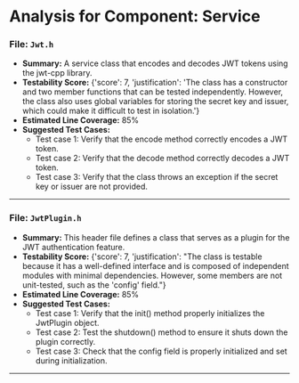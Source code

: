 # Analysis for Component: Service

### File: `Jwt.h`
- **Summary:** A service class that encodes and decodes JWT tokens using the jwt-cpp library.
- **Testability Score:** {'score': 7, 'justification': 'The class has a constructor and two member functions that can be tested independently. However, the class also uses global variables for storing the secret key and issuer, which could make it difficult to test in isolation.'}
- **Estimated Line Coverage:** 85%
- **Suggested Test Cases:**
  - Test case 1: Verify that the encode method correctly encodes a JWT token.
  - Test case 2: Verify that the decode method correctly decodes a JWT token.
  - Test case 3: Verify that the class throws an exception if the secret key or issuer are not provided.

---
### File: `JwtPlugin.h`
- **Summary:** This header file defines a class that serves as a plugin for the JWT authentication feature.
- **Testability Score:** {'score': 7, 'justification': "The class is testable because it has a well-defined interface and is composed of independent modules with minimal dependencies. However, some members are not unit-tested, such as the 'config' field."}
- **Estimated Line Coverage:** 85%
- **Suggested Test Cases:**
  - Test case 1: Verify that the init() method properly initializes the JwtPlugin object.
  - Test case 2: Test the shutdown() method to ensure it shuts down the plugin correctly.
  - Test case 3: Check that the config field is properly initialized and set during initialization.

---
